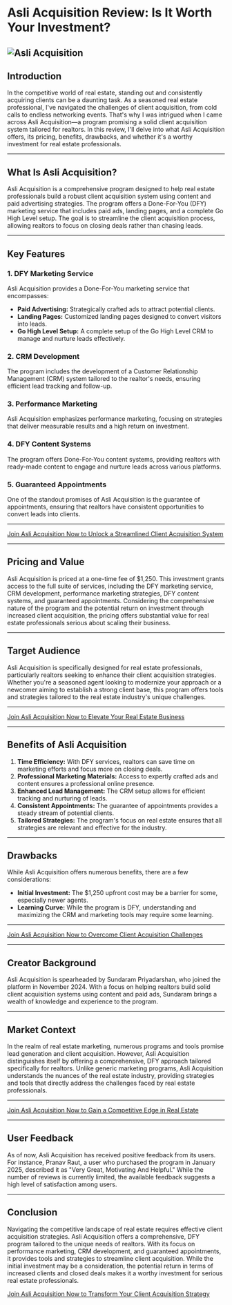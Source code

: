 # Asli Acquisition Review: Is It Worth Your Investment?
![Asli Acquisition](https://github.com/user-attachments/assets/96e708f8-1d1b-4db2-8851-09dfb93893d9)
---

## Introduction

In the competitive world of real estate, standing out and consistently acquiring clients can be a daunting task. As a seasoned real estate professional, I've navigated the challenges of client acquisition, from cold calls to endless networking events. That's why I was intrigued when I came across Asli Acquisition—a program promising a solid client acquisition system tailored for realtors. In this review, I'll delve into what Asli Acquisition offers, its pricing, benefits, drawbacks, and whether it's a worthy investment for real estate professionals.

---

## What Is Asli Acquisition?

Asli Acquisition is a comprehensive program designed to help real estate professionals build a robust client acquisition system using content and paid advertising strategies. The program offers a Done-For-You (DFY) marketing service that includes paid ads, landing pages, and a complete Go High Level setup. The goal is to streamline the client acquisition process, allowing realtors to focus on closing deals rather than chasing leads.

---

## Key Features

### 1. DFY Marketing Service

Asli Acquisition provides a Done-For-You marketing service that encompasses:

* **Paid Advertising:** Strategically crafted ads to attract potential clients.
* **Landing Pages:** Customized landing pages designed to convert visitors into leads.
* **Go High Level Setup:** A complete setup of the Go High Level CRM to manage and nurture leads effectively.

### 2. CRM Development

The program includes the development of a Customer Relationship Management (CRM) system tailored to the realtor's needs, ensuring efficient lead tracking and follow-up.

### 3. Performance Marketing

Asli Acquisition emphasizes performance marketing, focusing on strategies that deliver measurable results and a high return on investment.

### 4. DFY Content Systems

The program offers Done-For-You content systems, providing realtors with ready-made content to engage and nurture leads across various platforms.

### 5. Guaranteed Appointments

One of the standout promises of Asli Acquisition is the guarantee of appointments, ensuring that realtors have consistent opportunities to convert leads into clients.

---

[Join Asli Acquisition Now to Unlock a Streamlined Client Acquisition System](https://kelexbawz.com/asli-acquisition)

---

## Pricing and Value

Asli Acquisition is priced at a one-time fee of \$1,250. This investment grants access to the full suite of services, including the DFY marketing service, CRM development, performance marketing strategies, DFY content systems, and guaranteed appointments. Considering the comprehensive nature of the program and the potential return on investment through increased client acquisition, the pricing offers substantial value for real estate professionals serious about scaling their business.

---

## Target Audience

Asli Acquisition is specifically designed for real estate professionals, particularly realtors seeking to enhance their client acquisition strategies. Whether you're a seasoned agent looking to modernize your approach or a newcomer aiming to establish a strong client base, this program offers tools and strategies tailored to the real estate industry's unique challenges.

---

[Join Asli Acquisition Now to Elevate Your Real Estate Business](https://kelexbawz.com/asli-acquisition)

---

## Benefits of Asli Acquisition

1. **Time Efficiency:** With DFY services, realtors can save time on marketing efforts and focus more on closing deals.
2. **Professional Marketing Materials:** Access to expertly crafted ads and content ensures a professional online presence.
3. **Enhanced Lead Management:** The CRM setup allows for efficient tracking and nurturing of leads.
4. **Consistent Appointments:** The guarantee of appointments provides a steady stream of potential clients.
5. **Tailored Strategies:** The program's focus on real estate ensures that all strategies are relevant and effective for the industry.

---

## Drawbacks

While Asli Acquisition offers numerous benefits, there are a few considerations:

* **Initial Investment:** The \$1,250 upfront cost may be a barrier for some, especially newer agents.
* **Learning Curve:** While the program is DFY, understanding and maximizing the CRM and marketing tools may require some learning.

---

[Join Asli Acquisition Now to Overcome Client Acquisition Challenges](https://kelexbawz.com/asli-acquisition)

---

## Creator Background

Asli Acquisition is spearheaded by Sundaram Priyadarshan, who joined the platform in November 2024. With a focus on helping realtors build solid client acquisition systems using content and paid ads, Sundaram brings a wealth of knowledge and experience to the program.

---

## Market Context

In the realm of real estate marketing, numerous programs and tools promise lead generation and client acquisition. However, Asli Acquisition distinguishes itself by offering a comprehensive, DFY approach tailored specifically for realtors. Unlike generic marketing programs, Asli Acquisition understands the nuances of the real estate industry, providing strategies and tools that directly address the challenges faced by real estate professionals.

---

[Join Asli Acquisition Now to Gain a Competitive Edge in Real Estate](https://kelexbawz.com/asli-acquisition)

---

## User Feedback

As of now, Asli Acquisition has received positive feedback from its users. For instance, Pranav Raut, a user who purchased the program in January 2025, described it as "Very Great, Motivating And Helpful." While the number of reviews is currently limited, the available feedback suggests a high level of satisfaction among users.

---

## Conclusion

Navigating the competitive landscape of real estate requires effective client acquisition strategies. Asli Acquisition offers a comprehensive, DFY program tailored to the unique needs of realtors. With its focus on performance marketing, CRM development, and guaranteed appointments, it provides tools and strategies to streamline client acquisition. While the initial investment may be a consideration, the potential return in terms of increased clients and closed deals makes it a worthy investment for serious real estate professionals.

[Join Asli Acquisition Now to Transform Your Client Acquisition Strategy](https://kelexbawz.com/asli-acquisition)
